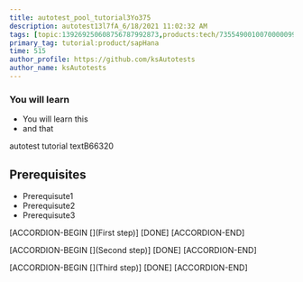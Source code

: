 ```yaml
---
title: autotest_pool_tutorial3Yo375
description: autotest13l7fA_6/18/2021 11:02:32 AM
tags: [topic:139269250608756787992873,products:tech/73554900100700000996,tutorial:experience/advanced]
primary_tag: tutorial:product/sapHana
time: 515
author_profile: https://github.com/ksAutotests
author_name: ksAutotests
---
```

### You will learn
- You will learn this
- and that

autotest tutorial textB66320

## Prerequisites
- Prerequisute1
- Prerequisute2
- Prerequisute3

[ACCORDION-BEGIN [](First step)]
[DONE]
[ACCORDION-END]

[ACCORDION-BEGIN [](Second step)]
[DONE]
[ACCORDION-END]

[ACCORDION-BEGIN [](Third step)]
[DONE]
[ACCORDION-END]

